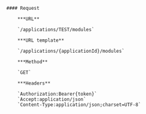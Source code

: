     #### Request

        ***URL**

        `/applications/TEST/modules`

        ***URL template**

        `/applications/{applicationId}/modules`

        ***Method**

        `GET`

        ***Headers**

        `Authorization:Bearer{token}`
        `Accept:application/json`
        `Content-Type:application/json;charset=UTF-8`
